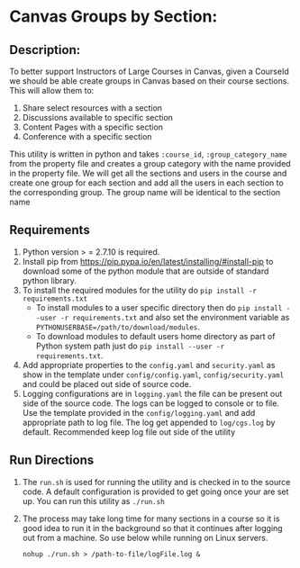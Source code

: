 # Canvas Groups by Section:

## Description:
 
To better support Instructors of Large Courses in Canvas,  given a CourseId we should be able create groups in Canvas based on their course sections. This will allow them to: 

1. Share select resources with a section 
2. Discussions available to specific section 
3. Content Pages with a specific section 
4. Conference with a specific section 

This utility is written in python and takes `:course_id`, `:group_category_name` from the property file and creates a group category with the name provided in the property file. We will get all the sections and users
in the course and create one group for each section and add all the users in each section to the corresponding group. The group name will be identical to the section name
 
## Requirements 

1. Python version > = 2.7.10 is required.
2. Install pip from https://pip.pypa.io/en/latest/installing/#install-pip to download some of the python module that are outside of standard python library.
3. To install the required modules for the utility do `pip install -r requirements.txt` 
    * To install modules to a user specific directory then do `pip install --user -r requirements.txt` and also set the environment variable as `PYTHONUSERBASE=/path/to/download/modules`.
    * To download modules to default users home directory as part of Python system path just do `pip install --user -r requirements.txt`. 
4. Add appropriate properties to the `config.yaml` and `security.yaml` as show in the template under `config/config.yaml`, `config/security.yaml` and could be placed out side of source code.
5. Logging configurations are in `logging.yaml` the file can be present out side of the source code. The logs can be logged to console or to file. Use the template provided in the `config/logging.yaml` and add
    appropriate path to log file. The log get appended to `log/cgs.log` by default. Recommended keep log file out side of the utility
## Run Directions 

1. The `run.sh` is used for running the utility and is checked in to the source code. A default configuration is provided to get going once your are set up. You can run this utility as  `./run.sh`
2. The process may take long time for many sections in a course so it is good idea to run it in the background so that it continues after logging out from a machine. So use below while running on Linux servers.

    `nohup ./run.sh > /path-to-file/logFile.log &` 


